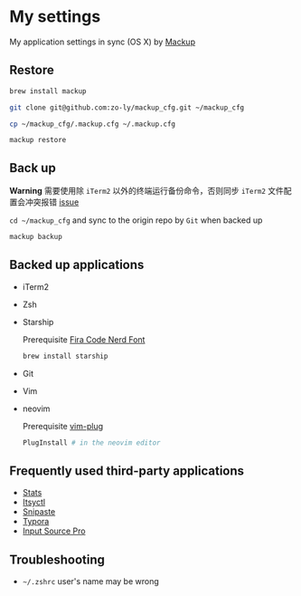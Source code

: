# My settings

My application settings in sync (OS X) by [Mackup](https://github.com/lra/mackup)

## Restore

```bash
brew install mackup
```

```bash
git clone git@github.com:zo-ly/mackup_cfg.git ~/mackup_cfg
```

```bash
cp ~/mackup_cfg/.mackup.cfg ~/.mackup.cfg
```

```
mackup restore
```

## Back up

**Warning** 需要使用除 `iTerm2` 以外的终端运行备份命令，否则同步 `iTerm2` 文件配置会冲突报错 [issue](https://github.com/lra/mackup/issues/1855)

`cd ~/mackup_cfg` and sync to the origin repo by `Git` when backed up

```bash
mackup backup
```

## Backed up applications

- iTerm2

- Zsh

- Starship

  Prerequisite [Fira Code Nerd Font](https://www.nerdfonts.com/font-downloads)

  ```bash
  brew install starship
  ```

- Git

- Vim

- neovim

  Prerequisite [vim-plug](https://github.com/junegunn/vim-plug)

  ```bash
  PlugInstall # in the neovim editor
  ```

## Frequently used third-party applications

- [Stats](https://github.com/exelban/stats)
- [Itsyctl](https://www.mowglii.com/itsycal/)
- [Snipaste](https://www.snipaste.com/)
- [Typora](https://typora.io/)
- [Input Source Pro](https://inputsource.pro/zh-CN)

## Troubleshooting

- `~/.zshrc` user's name may be wrong
